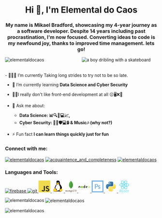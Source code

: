 <h1 align="center">Hi 👋, I'm Elemental do Caos</h1>
<h3 align="center">My name is Mikael Bradford, showcasing my 4-year journey as a software developer. Despite 14 years including past procrastination, I'm now focused. Converting ideas to code is my newfound joy, thanks to improved time management. lets go!</h3>
<img align="right" alt="a boy dribling with a skateboard" width="250" src="https://cdn.dribbble.com/users/3324724/screenshots/8934352/media/618ebf8bfaf3165f8a9d1e403e40adeb.gif">
<p align="left"> <a href="https://twitter.com/elementaldocaos" target="blank"><img align="left" src="https://img.shields.io/twitter/follow/elementaldocaos?logo=twitter&style=for-the-badge" alt="elementaldocaos" /></a> </p>
<br><br><br>
- 🏃🏿‍♂️ I’m currently Taking long strides to try not to be so late.

- 🌱 I’m currently learning **Data Science and Cyber Security**

- 🙅‍♂️I really don't like front-end development at all 😖🖥️❌🔌

- 💬 Ask me about: <ul><li>**Data Science: 📊🔍🧠💻📈,</li> <li>Cyber Security: 🔐🌐🛡️💻🔒 & Music🎶 (why not?)**</li></ul>

- ⚡ Fun fact **I can learn things quickly just for fun**

<h3 align="left">Connect with me:</h3>
<p align="left">
<a href="https://twitter.com/elementaldocaos" target="blank"><img align="center" src="https://raw.githubusercontent.com/rahuldkjain/github-profile-readme-generator/master/src/images/icons/Social/twitter.svg" alt="elementaldocaos" height="30" width="40" /></a>
<a href="https://instagram.com/acquaintence_and_completeness" target="blank"><img align="center" src="https://raw.githubusercontent.com/rahuldkjain/github-profile-readme-generator/master/src/images/icons/Social/instagram.svg" alt="acquaintence_and_completeness" height="30" width="40" /></a>
<a href="https://discord.gg/elementaldocaos" target="blank"><img align="center" src="https://raw.githubusercontent.com/rahuldkjain/github-profile-readme-generator/master/src/images/icons/Social/discord.svg" alt="elementaldocaos" height="30" width="40" /></a>
</p>

<h3 align="left">Languages and Tools:</h3>
<p align="left"> <a href="https://firebase.google.com/" target="_blank" rel="noreferrer"> <img src="https://www.vectorlogo.zone/logos/firebase/firebase-icon.svg" alt="firebase" width="40" height="40"/> </a> <a href="https://git-scm.com/" target="_blank" rel="noreferrer"> <img src="https://www.vectorlogo.zone/logos/git-scm/git-scm-icon.svg" alt="git" width="40" height="40"/> </a> <a href="https://developer.mozilla.org/en-US/docs/Web/JavaScript" target="_blank" rel="noreferrer"> <img src="https://raw.githubusercontent.com/devicons/devicon/master/icons/javascript/javascript-original.svg" alt="javascript" width="40" height="40"/> </a> <a href="https://www.linux.org/" target="_blank" rel="noreferrer"> <img src="https://raw.githubusercontent.com/devicons/devicon/master/icons/linux/linux-original.svg" alt="linux" width="40" height="40"/> </a> <a href="https://www.mongodb.com/" target="_blank" rel="noreferrer"> <img src="https://raw.githubusercontent.com/devicons/devicon/master/icons/mongodb/mongodb-original-wordmark.svg" alt="mongodb" width="40" height="40"/> </a> <a href="https://nodejs.org" target="_blank" rel="noreferrer"> <img src="https://raw.githubusercontent.com/devicons/devicon/master/icons/nodejs/nodejs-original-wordmark.svg" alt="nodejs" width="40" height="40"/> </a> <a href="https://www.photoshop.com/en" target="_blank" rel="noreferrer"> <img src="https://raw.githubusercontent.com/devicons/devicon/master/icons/photoshop/photoshop-line.svg" alt="photoshop" width="40" height="40"/> </a> <a href="https://www.python.org" target="_blank" rel="noreferrer"> <img src="https://raw.githubusercontent.com/devicons/devicon/master/icons/python/python-original.svg" alt="python" width="40" height="40"/> </a> <a href="https://reactjs.org/" target="_blank" rel="noreferrer"> <img src="https://raw.githubusercontent.com/devicons/devicon/master/icons/react/react-original-wordmark.svg" alt="react" width="40" height="40"/> </a> </p>

<p><img align="left" src="https://github-readme-stats.vercel.app/api/top-langs?username=elementaldocaos&show_icons=true&locale=en&layout=compact" alt="elementaldocaos" /></p>

<p>&nbsp;<img align="center" src="https://github-readme-stats.vercel.app/api?username=elementaldocaos&show_icons=true&locale=en" alt="elementaldocaos" /></p>

<p><img align="center" src="https://github-readme-streak-stats.herokuapp.com/?user=elementaldocaos&" alt="elementaldocaos" /></p>
